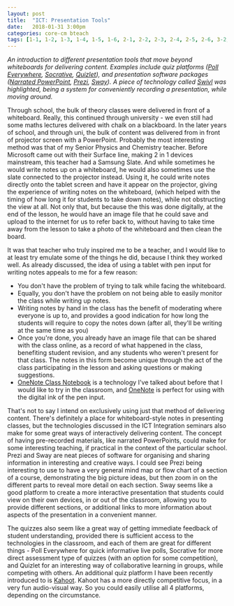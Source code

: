 ```yaml
---
layout: post
title:  "ICT: Presentation Tools"
date:   2018-01-31 3:00pm
categories: core-cm bteach
tags: [1-1, 1-2, 1-3, 1-4, 1-5, 1-6, 2-1, 2-2, 2-3, 2-4, 2-5, 2-6, 3-2, 3-4, 3-6, 3-7]
---
```

*An introduction to different presentation tools that move beyond whiteboards for delivering content. Examples include quiz platforms ([Poll Everywhere](http://polleverywhere.com/), [Socrative](http://socrative.com/), [Quizlet](http://quizlet.com/)), and presentation software packages ([Narrated PowerPoint](http://office.com/), [Prezi](http://prezi.com/), [Sway](http://sway.com/)).  A piece of technology called [Swivl](https://www.swivl.com/) was highlighted, being a system for conveniently recording a presentation, while moving around.*

Through school, the bulk of theory classes were delivered in front of a whiteboard. Really, this continued through university - we even still had some maths lectures delivered with chalk on a blackboard. In the later years of school, and through uni, the bulk of content was delivered from in front of projector screen with a PowerPoint. Probably the most interesting method was that of my Senior Physics and Chemistry teacher. Before Microsoft came out with their Surface line, making 2 in 1 devices mainstream, this teacher had a Samsung Slate. And while sometimes he would write notes up on a whiteboard, he would also sometimes use the slate connected to the projector instead. Using it, he could write notes directly onto the tablet screen and have it appear on the projector, giving the experience of writing notes on the whiteboard, (which helped with the timing of how long it for students to take down notes), while not obstructing the view at all. Not only that, but because the this was done digitally, at the end of the lesson, he would have an image file that he could save and upload to the internet for us to refer back to, without having to take time away from the lesson to take a photo of the whiteboard and then clean the board.

It was that teacher who truly inspired me to be a teacher, and I would like to at least try emulate some of the things he did, because I think they worked well. As already discussed, the idea of using a tablet with pen input for writing notes appeals to me for a few reason:
* You don't have the problem of trying to talk while facing the whiteboard.
* Equally, you don't have the problem on not being able to easily monitor the class while writing up notes.
* Writing notes by hand in the class has the benefit of moderating where everyone is up to, and provides a good indication for how long the students will require to copy the notes down (after all, they'll be writing at the same time as you)
* Once you're done, you already have an image file that can be shared with the class online, as a record of what happened in the class, benefiting student revision, and any students who weren't present for that class. The notes in this form become unique through the act of the class participating in the lesson and asking questions or making suggestions.
* [OneNote Class Notebook](https://www.onenote.com/classnotebook) is a technology I've talked about before that I would like to try in the classroom, and [OneNote](https://www.onenote.com/) is perfect for using with the digital ink of the pen input.

That's not to say I intend on exclusively using just that method of delivering content. There's definitely a place for whiteboard-style notes in presenting classes, but the technologies discussed in the ICT Integration seminars also make for some great ways of interactively delivering content. The concept of having pre-recorded materials, like narrated PowerPoints, could make for some interesting teaching, if practical in the context of the particular school. Prezi and Sway are neat pieces of software for organising and sharing information in interesting and creative ways. I could see Prezi being interesting to use to have a very general mind map or flow chart of a section of a course, demonstrating the big picture ideas, but then zoom in on the different parts to reveal more detail on each section. Sway seems like a good platform to create a more interactive presentation that students could view on their own devices, in or out of the classroom, allowing you to provide different sections, or additional links to more information about aspects of the presentation in a convenient manner.

The quizzes also seem like a great way of getting immediate feedback of student understanding, provided there is sufficient access to the technologies in the classroom, and each of them are great for different things - Poll Everywhere for quick informative live polls, Socrative for more direct assessment type of quizzes (with an option for some competition), and Quizlet for an interesting way of collaborative learning in groups, while competing with others. An additional quiz platform I have been recently introduced to is [Kahoot](https://kahoot.com/). Kahoot has a more directly competitive focus, in a very fun audio-visual way. So you could easily utilise all 4 platforms, depending on the circumstance.